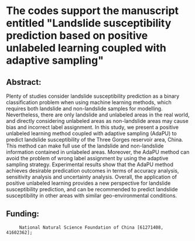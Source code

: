 The codes support the manuscript entitled "Landslide susceptibility prediction based on positive unlabeled learning coupled with adaptive sampling"
===

Abstract:
---

Plenty of studies consider landslide susceptibility prediction as a binary classification problem when using machine learning methods, which requires both landslide and non-landslide samples for modelling. Nevertheless, there are only landslide and unlabeled areas in the real world, and directly considering unlabeled areas as non-landslide areas may cause bias and incorrect label assignment. In this study, we present a positive unlabeled learning method coupled with adaptive sampling (AdaPU) to predict landslide susceptibility of the Three Gorges reservoir area, China. This method can make full use of the landslide and non-landslide information contained in unlabeled areas. Moreover, the AdaPU method can avoid the problem of wrong label assignment by using the adaptive sampling strategy. Experimental results show that the AdaPU method achieves desirable predication outcomes in terms of accuracy analysis, sensitivity analysis and uncertainty analysis. Overall, the application of positive unlabeled learning provides a new perspective for landslide susceptibility prediction, and can be recommended to predict landslide susceptibility in other areas with similar geo-environmental conditions.

Funding:
---
         National Natural Science Foundation of China [61271408, 41602362]; 
